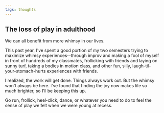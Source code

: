 ```yaml
---
tags: thoughts
---
```


## The loss of play in adulthood

We can all benefit from more whimsy in our lives.

This past year, I've spent a good portion of my two semesters trying to maximize whimsy experiences--through improv and making a fool of myself in front of hundreds of my classmates, frollicking with friends and laying on sunny turf, taking a bodies in motion class, and other fun, silly, laugh-til-your-stomach-hurts experiences with friends.

I realized, the work will get done. Things always work out. But the whimsy won't always be here. I've found that finding the joy now makes life so much brighter, so I'll be keeping this up.

Go run, frollick, heel-click, dance, or whatever you need to do to feel the sense of play we felt when we were young at recess. 